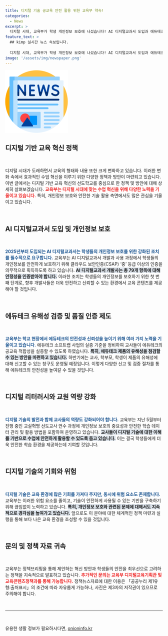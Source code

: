 ```yaml
---
title: 디지털 기술 공교육 안전 활용 위한 교육부 약속!
categories:
  - News
excerpt: >
  디지털 시대, 교육부가 학생 개인정보 보호에 나섰습니다! AI 디지털교과서 도입과 에듀테크 품질 인증으로 안전한 수업 환경을 조성하겠다는 의지를 밝혔습니다. 지금 확인해보세요!
feature_text: >
  ## kimp 실시간 뉴스 속보입니다.

  디지털 시대, 교육부가 학생 개인정보 보호에 나섰습니다! AI 디지털교과서 도입과 에듀테크 품질 인증으로 안전한 수업 환경을 조성하겠다는 의지를 밝혔습니다. 지금 확인해보세요!
image: '/assets/img/newspaper.png'
---
```


<p><img src="/assets/img/newspaper.png" alt="kimplant 속보" /></p>

<h2 data-ke-size="size26">디지털 기반 교육 혁신 정책</h2>

<p data-ke-size="size16">&nbsp;</p>

<p>디지털 시대가 도래하면서 교육의 형태와 내용 또한 크게 변화하고 있습니다. 이러한 변화 속에서 효과적인 수업 혁신을 이루기 위한 다양한 정책과 방안이 마련되고 있습니다. 이번 글에서는 디지털 기반 교육 혁신의 선도학교를 중심으로 한 정책 및 방안에 대해 상세히 살펴보겠습니다. <b><span style="color: #ee2323;">교육부는 디지털 시대에 맞는 수업 혁신을 위해 다양한 노력을 기울이고 있습니다.</span></b> 특히, 개인정보 보호와 안전한 기술 활용 측면에서도 많은 관심을 기울이고 있습니다.</p>

<p data-ke-size="size16">&nbsp;</p>

<h2 data-ke-size="size26">AI 디지털교과서 도입 및 개인정보 보호</h2>

<p data-ke-size="size16">&nbsp;</p>

<p><b><span style="color: #1a5490;">2025년부터 도입되는 AI 디지털교과서는 학생들의 개인정보 보호를 위한 강화된 조치를 필수적으로 요구합니다.</span></b> 교육부는 AI 디지털교과서 개발과 사용 과정에서 학생들의 개인정보를 안전하게 보호하기 위해 클라우드 보안인증(CSAP) ‘중’ 등급 이상의 인증을 의무적으로 획득하도록 하고 있습니다. <b><span style="background-color: #21538527;">AI 디지털교과서 개발사는 총 79개 항목에 대해 안정성을 인증받아야 합니다.</span></b> 이러한 조치는 학생들의 개인정보를 보호하기 위한 첫 번째 단계로, 향후 개발사들은 더욱 안전하고 신뢰할 수 있는 환경에서 교육 콘텐츠를 제공해야 할 것입니다.</p>

<p data-ke-size="size16">&nbsp;</p>

<h2 data-ke-size="size26">에듀테크 유해성 검증 및 품질 인증 제도</h2>

<p data-ke-size="size16">&nbsp;</p>

<p><b><span style="color: #1a5490;">교육부는 학교 현장에서 에듀테크의 안전성과 신뢰성을 높이기 위해 여러 가지 노력을 기울이고 있습니다.</span></b> 에듀테크 소프트랩 사업의 실증 기준을 정비하여 교사들이 에듀테크의 공교육 적합성을 실증할 수 있도록 하였습니다. <b><span style="background-color: #21538527;">특히, 에듀테크 제품의 유해성을 점검할 수 있는 방안을 마련하고 있습니다.</span></b> 하반기에는 교사, 학부모, 학생이 제품의 유해성에 대해 신고할 수 있는 창구도 운영될 예정입니다. 이렇게 다양한 신고 및 검증 절차를 통해 에듀테크의 안전성을 높여갈 수 있을 것입니다.</p>

<p data-ke-size="size16">&nbsp;</p>

<h2 data-ke-size="size26">디지털 리터러시와 교원 역량 강화</h2>

<p data-ke-size="size16">&nbsp;</p>

<p><b><span style="color: #1a5490;">디지털 기술의 발전과 함께 교사들의 역량도 강화되어야 합니다.</span></b> 교육부는 지난 5월부터 진행 중인 교실혁명 선도교사 연수 과정에 개인정보 보호의 중요성과 안전한 학습 데이터 관리 및 활용 방법을 포함하여 운영하고 있습니다. <b><span style="background-color: #21538527;">교사들이 디지털 기술에 대한 이해를 기반으로 수업에 안전하게 활용할 수 있도록 돕고 있습니다.</span></b> 이는 결국 학생들에게 더욱 안전한 학습 환경을 제공하는데 기여할 것입니다.</p>

<p data-ke-size="size16">&nbsp;</p>

<h2 data-ke-size="size26">디지털 기술의 기회와 위험</h2>

<p data-ke-size="size16">&nbsp;</p>

<p><b><span style="color: #1a5490;">디지털 기술은 교육 환경에 많은 기회를 가져다 주지만, 동시에 위험 요소도 존재합니다.</span></b> 교육부는 이러한 위험 요소를 줄이고, 기술이 안전하게 사용될 수 있는 기반을 구축하기 위해 끊임없이 노력하고 있습니다. <b><span style="background-color: #21538527;">특히, 개인정보 보호와 관련된 문제에 대해서도 지속적으로 경각심을 높여가고 있습니다.</span></b> 앞으로도 이 분야에 대한 체계적인 정책 마련과 실행을 통해 보다 나은 교육 환경을 조성할 수 있을 것입니다.</p>

<p data-ke-size="size16">&nbsp;</p>

<h2 data-ke-size="size26">문의 및 정책 자료 귀속</h2>

<p data-ke-size="size16">&nbsp;</p>

<p>교육부는 정책브리핑을 통해 제안하는 혁신 방안과 학생들의 안전을 최우선으로 고려하는 정책을 지속적으로 발표하고 있습니다. <b><span style="color: #ee2323;">추가적인 문의는 교육부 디지털교육기획관 및 교육콘텐츠정책과를 통해 가능합니다.</span></b> 정책뉴스자료에 대한 이용은 「공공누리 제1유형:출처표시」의 조건에 따라 자유롭게 가능하나, 사진은 제3자의 저작권이 있으므로 주의해야 합니다.</p>

<p data-ke-size="size16">&nbsp;</p>

<hr />

<p data-ke-size="size16">&nbsp;</p>
유용한 생활 정보가 필요하시다면, <a href="https://onioninfo.kr" rel="dofollow">onioninfo.kr</a>


